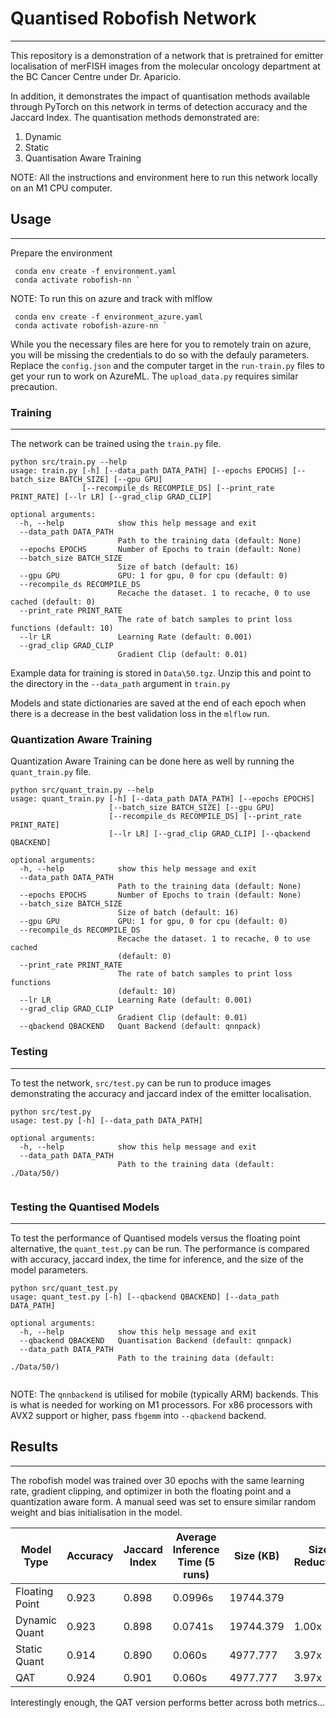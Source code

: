 # Quantised Robofish Network
----

This repository is a demonstration of a network that is pretrained for emitter localisation of merFISH images from the molecular oncology department at the BC Cancer Centre under Dr. Aparicio. 

In addition, it demonstrates the impact of quantisation methods available through PyTorch on this network in terms of detection accuracy and the Jaccard Index. The quantisation methods demonstrated are:

1. Dynamic
1. Static
1. Quantisation Aware Training

NOTE: All the instructions and environment here to run this network locally on an M1 CPU computer. 

## Usage
----

Prepare the environment

```
 conda env create -f environment.yaml
 conda activate robofish-nn `
```

NOTE: To run this on azure and track with mlflow 

```
 conda env create -f environment_azure.yaml
 conda activate robofish-azure-nn `
```
While you the necessary files are here for you to remotely train on azure, you will be missing the credentials to do so with the defauly parameters. Replace the `config.json` and the computer target in the `run-train.py` files to get your run to work on AzureML. The `upload_data.py` requires similar precaution.

### Training
----
The network can be trained using the `train.py` file. 

```
python src/train.py --help
usage: train.py [-h] [--data_path DATA_PATH] [--epochs EPOCHS] [--batch_size BATCH_SIZE] [--gpu GPU]
                [--recompile_ds RECOMPILE_DS] [--print_rate PRINT_RATE] [--lr LR] [--grad_clip GRAD_CLIP]

optional arguments:
  -h, --help            show this help message and exit
  --data_path DATA_PATH
                        Path to the training data (default: None)
  --epochs EPOCHS       Number of Epochs to train (default: None)
  --batch_size BATCH_SIZE
                        Size of batch (default: 16)
  --gpu GPU             GPU: 1 for gpu, 0 for cpu (default: 0)
  --recompile_ds RECOMPILE_DS
                        Recache the dataset. 1 to recache, 0 to use cached (default: 0)
  --print_rate PRINT_RATE
                        The rate of batch samples to print loss functions (default: 10)
  --lr LR               Learning Rate (default: 0.001)
  --grad_clip GRAD_CLIP
                        Gradient Clip (default: 0.01)
``` 
Example data for training is stored in `Data\50.tgz`. Unzip this and point to the directory in the `--data_path` argument in `train.py` 

Models and state dictionaries are saved at the end of each epoch when there is a decrease in the best validation loss in the `mlflow` run.
### Quantization Aware Training
Quantization Aware Training can be done here as well by running the `quant_train.py` file. 

```
python src/quant_train.py --help
usage: quant_train.py [-h] [--data_path DATA_PATH] [--epochs EPOCHS]
                      [--batch_size BATCH_SIZE] [--gpu GPU]
                      [--recompile_ds RECOMPILE_DS] [--print_rate PRINT_RATE]
                      [--lr LR] [--grad_clip GRAD_CLIP] [--qbackend QBACKEND]

optional arguments:
  -h, --help            show this help message and exit
  --data_path DATA_PATH
                        Path to the training data (default: None)
  --epochs EPOCHS       Number of Epochs to train (default: None)
  --batch_size BATCH_SIZE
                        Size of batch (default: 16)
  --gpu GPU             GPU: 1 for gpu, 0 for cpu (default: 0)
  --recompile_ds RECOMPILE_DS
                        Recache the dataset. 1 to recache, 0 to use cached
                        (default: 0)
  --print_rate PRINT_RATE
                        The rate of batch samples to print loss functions
                        (default: 10)
  --lr LR               Learning Rate (default: 0.001)
  --grad_clip GRAD_CLIP
                        Gradient Clip (default: 0.01)
  --qbackend QBACKEND   Quant Backend (default: qnnpack)
  ```
### Testing
---

To test the network, `src/test.py` can be run to produce images demonstrating the accuracy and jaccard index of the emitter localisation.

```
python src/test.py
usage: test.py [-h] [--data_path DATA_PATH]

optional arguments:
  -h, --help            show this help message and exit
  --data_path DATA_PATH
                        Path to the training data (default: ./Data/50/)
 
```


### Testing the Quantised Models
----

To test the performance of Quantised models versus the floating point alternative, the `quant_test.py` can be run. The performance is compared with accuracy, jaccard index, the time for inference, and the size of the model parameters. 

```
python src/quant_test.py
usage: quant_test.py [-h] [--qbackend QBACKEND] [--data_path DATA_PATH] 

optional arguments:
  -h, --help            show this help message and exit
  --qbackend QBACKEND   Quantisation Backend (default: qnnpack)
  --data_path DATA_PATH
                        Path to the training data (default: ./Data/50/)
 
```

NOTE: The `qnnbackend` is utilised for mobile (typically ARM) backends. This is what is needed for working on M1 processors. For x86 processors with AVX2 support or higher, pass `fbgemm` into `--qbackend` backend.

## Results
----

The robofish model was trained over 30 epochs with the same learning rate, gradient clipping, and optimizer in both the floating point and a quantization aware form. A manual seed was set to ensure similar random weight and bias initialisation in the model. 

|Model Type| Accuracy | Jaccard Index | Average Inference Time (5 runs) | Size (KB)| Size Reduction|
|----|----|----|----|----|----|
|Floating Point|0.923|0.898|0.0996s|19744.379||
|Dynamic Quant|0.923|0.898|0.0741s|19744.379| 1.00x|
|Static Quant|0.914|0.890|0.060s|4977.777|3.97x|
|QAT| 0.924|0.901|0.060s|4977.777|3.97x|

Interestingly enough, the QAT version performs better across both metrics...
<!-- 
|Model Type| Accuracy | Jaccard Index | Average Inference Time (5 runs) | Size (KB)| Size Reduction|
|----|----|----|----|----|----|
|Floating Point|0.9248876081607481|0.8787601233670466|0.09964547157287598s|19744.379||
|Dynamic Quant|0.9248876081607481|0.8787601233670466|0.07407598495483399s|19744.379| 1.00x|
|Static Quant|0.927303934691360|0.8567536397414837|0.059986209869384764s|5118.575|3.86x| -->

